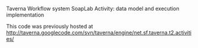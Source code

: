 Taverna Workflow system SoapLab Activity: data model and execution implementation

This code was previously hosted at http://taverna.googlecode.com/svn/taverna/engine/net.sf.taverna.t2.activities/
